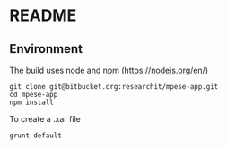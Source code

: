 # README

## Environment

The build uses node and npm (https://nodejs.org/en/)

```
git clone git@bitbucket.org:researchit/mpese-app.git
cd mpese-app
npm install
```

To create a .xar file

```
grunt default
```